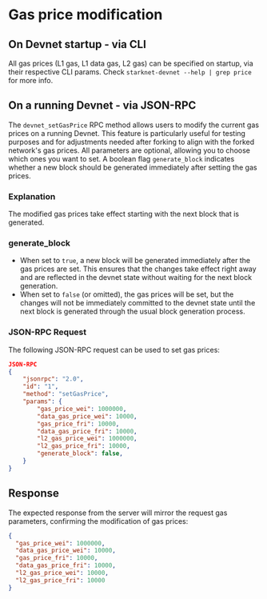 # Gas price modification

## On Devnet startup - via CLI

All gas prices (L1 gas, L1 data gas, L2 gas) can be specified on startup, via their respective CLI params. Check `starknet-devnet --help | grep price` for more info.

## On a running Devnet - via JSON-RPC

The `devnet_setGasPrice` RPC method allows users to modify the current gas prices on a running Devnet. This feature is particularly useful for testing purposes and for adjustments needed after forking to align with the forked network's gas prices. All parameters are optional, allowing you to choose which ones you want to set. A boolean flag `generate_block` indicates whether a new block should be generated immediately after setting the gas prices.

### Explanation

The modified gas prices take effect starting with the next block that is generated.

### generate_block

- When set to `true`, a new block will be generated immediately after the gas prices are set. This ensures that the changes take effect right away and are reflected in the devnet state without waiting for the next block generation.
- When set to `false` (or omitted), the gas prices will be set, but the changes will not be immediately committed to the devnet state until the next block is generated through the usual block generation process.

### JSON-RPC Request

The following JSON-RPC request can be used to set gas prices:

```json
JSON-RPC
{
    "jsonrpc": "2.0",
    "id": "1",
    "method": "setGasPrice",
    "params": {
        "gas_price_wei": 1000000,
        "data_gas_price_wei": 10000,
        "gas_price_fri": 10000,
        "data_gas_price_fri": 10000,
        "l2_gas_price_wei": 1000000,
        "l2_gas_price_fri": 10000,
        "generate_block": false,
    }
}
```

## Response

The expected response from the server will mirror the request gas parameters, confirming the modification of gas prices:

```json
{
  "gas_price_wei": 1000000,
  "data_gas_price_wei": 10000,
  "gas_price_fri": 10000,
  "data_gas_price_fri": 10000,
  "l2_gas_price_wei": 10000,
  "l2_gas_price_fri": 10000
}
```
